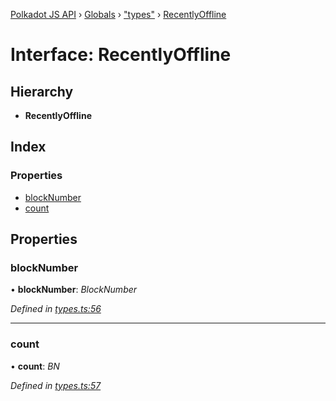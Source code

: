 [Polkadot JS API](../README.md) › [Globals](../globals.md) › ["types"](../modules/_types_.md) › [RecentlyOffline](_types_.recentlyoffline.md)

# Interface: RecentlyOffline

## Hierarchy

* **RecentlyOffline**

## Index

### Properties

* [blockNumber](_types_.recentlyoffline.md#blocknumber)
* [count](_types_.recentlyoffline.md#count)

## Properties

###  blockNumber

• **blockNumber**: *BlockNumber*

*Defined in [types.ts:56](https://github.com/polkadot-js/api/blob/fae67e72ee/packages/api-derive/src/types.ts#L56)*

___

###  count

• **count**: *BN*

*Defined in [types.ts:57](https://github.com/polkadot-js/api/blob/fae67e72ee/packages/api-derive/src/types.ts#L57)*
